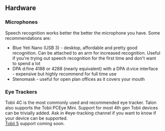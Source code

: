 ## Hardware

### Microphones
Speech recognition works better the better the microphone you have. Some recommendations are:

  * Blue Yeti Nano (USB 3) - desktop, affordable and pretty good recognition. Can be attached to an arm for increased recognition. Useful if you're trying out speech recognition for the first time and don't want to spend a lot
  * DPA d:fine 4188 or 4288 (nearly equivalent) with a DPA d:vice interface - expensive but highly recommend for full time use
  * Stenomask - useful for open plan offices as it covers your mouth

### Eye Trackers
Tobii 4C is the most commonly used and recommended eye tracker. Talon also supports the Tobii PCEye Mini. Support for most 4th gen Tobii devices can be trivially added. Ask in #eye-tracking channel if you want to know if your device can be supported.  
[Tobii 5](https://gaming.tobii.com/product/eye-tracker-5/) support coming soon.
